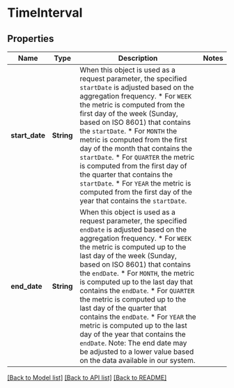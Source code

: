 # TimeInterval

## Properties

Name | Type | Description | Notes
------------ | ------------- | ------------- | -------------
**start_date** | **String** | When this object is used as a request parameter, the specified `startDate` is adjusted based on the aggregation frequency.  * For `WEEK` the metric is computed from the first day of the week (Sunday, based on ISO 8601) that contains the `startDate`. * For `MONTH` the metric is computed from the first day of the month that contains the `startDate`. * For `QUARTER` the metric is computed from the first day of the quarter that contains the `startDate`. * For `YEAR` the metric is computed from the first day of the year that contains the `startDate`. | 
**end_date** | **String** | When this object is used as a request parameter, the specified `endDate` is adjusted based on the aggregation frequency.  * For `WEEK` the metric is computed up to the last day of the week (Sunday, based on ISO 8601) that contains the `endDate`. * For `MONTH`, the metric is computed up to the last day that contains the `endDate`. * For `QUARTER` the metric is computed up to the last day of the quarter that contains the `endDate`. * For `YEAR` the metric is computed up to the last day of the year that contains the `endDate`.  Note: The end date may be adjusted to a lower value based on the data available in our system. | 

[[Back to Model list]](../README.md#documentation-for-models) [[Back to API list]](../README.md#documentation-for-api-endpoints) [[Back to README]](../README.md)


